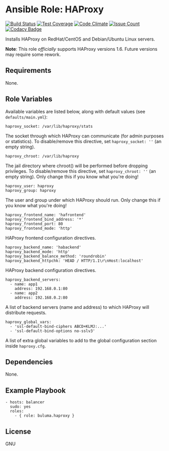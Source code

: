 # Ansible Role: HAProxy
[![Build Status](https://travis-ci.org/buluma/ansible-role-haproxy.svg?branch=master)](https://travis-ci.org/buluma/ansible-role-haproxy) 
[![Test Coverage](https://codeclimate.com/github/buluma/ansible-role-haproxy/badges/coverage.svg)](https://codeclimate.com/github/buluma/ansible-role-haproxy/coverage)
[![Code Climate](https://codeclimate.com/github/buluma/ansible-role-haproxy/badges/gpa.svg)](https://codeclimate.com/buluma/ansible-role-haproxy)
[![Issue Count](https://codeclimate.com/github/buluma/ansible-role-haproxy/badges/issue_count.svg)](https://codeclimate.com/github/buluma/ansible-role-haproxy)
[![Codacy Badge](https://api.codacy.com/project/badge/Grade/65c11dfca38141b9add48853ab2487fa)](https://www.codacy.com/app/buluma/ansible-role-haproxy?utm_source=github.com&utm_medium=referral&utm_content=buluma/ansible-role-haproxy&utm_campaign=badger)

Installs HAProxy on RedHat/CentOS and Debian/Ubuntu Linux servers.

**Note**: This role _officially_ supports HAProxy versions 1.6. Future versions may require some rework.

## Requirements

None.

## Role Variables

Available variables are listed below, along with default values (see `defaults/main.yml`):

    haproxy_socket: /var/lib/haproxy/stats

The socket through which HAProxy can communicate (for admin purposes or statistics). To disable/remove this directive, set `haproxy_socket: ''` (an empty string).

    haproxy_chroot: /var/lib/haproxy

The jail directory where chroot() will be performed before dropping privileges. To disable/remove this directive, set `haproxy_chroot: ''` (an empty string). Only change this if you know what you're doing!

    haproxy_user: haproxy
    haproxy_group: haproxy

The user and group under which HAProxy should run. Only change this if you know what you're doing!

    haproxy_frontend_name: 'hafrontend'
    haproxy_frontend_bind_address: '*'
    haproxy_frontend_port: 80
    haproxy_frontend_mode: 'http'

HAProxy frontend configuration directives.

    haproxy_backend_name: 'habackend'
    haproxy_backend_mode: 'http'
    haproxy_backend_balance_method: 'roundrobin'
    haproxy_backend_httpchk: 'HEAD / HTTP/1.1\r\nHost:localhost'

HAProxy backend configuration directives.

    haproxy_backend_servers:
      - name: app1
        address: 192.168.0.1:80
      - name: app2
        address: 192.168.0.2:80

A list of backend servers (name and address) to which HAProxy will distribute requests.

    haproxy_global_vars:
      - 'ssl-default-bind-ciphers ABCD+KLMJ:...'
      - 'ssl-default-bind-options no-sslv3'

A list of extra global variables to add to the global configuration section inside `haproxy.cfg`.

## Dependencies

None.

## Example Playbook

    - hosts: balancer
      sudo: yes
      roles:
        - { role: buluma.haproxy }

## License

GNU
